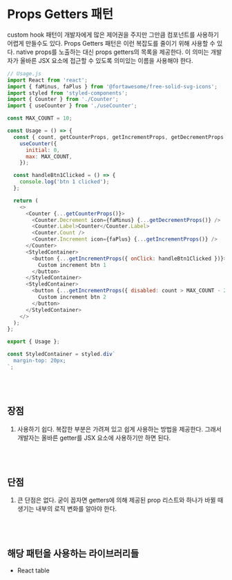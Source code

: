 # Props Getters 패턴

custom hook 패턴이 개발자에게 많은 제어권을 주지만 그만큼 컴포넌트를 사용하기 어렵게 만들수도 있다. Props Getters 패턴은 이런 복잡도를 줄이기 위해 사용할 수 있다. native props를 노출하는 대신 props getters의 목록을 제공한다. 이 의미는 개발자가 올바른 JSX 요소에 접근할 수 있도록 의미있는 이름을 사용해야 한다.

```javascript
// Usage.js
import React from 'react';
import { faMinus, faPlus } from '@fortawesome/free-solid-svg-icons';
import styled from 'styled-components';
import { Counter } from './Counter';
import { useCounter } from './useCounter';

const MAX_COUNT = 10;

const Usage = () => {
  const { count, getCounterProps, getIncrementProps, getDecrementProps } =
    useCounter({
      initial: 0,
      max: MAX_COUNT,
    });

  const handleBtn1Clicked = () => {
    console.log('btn 1 clicked');
  };

  return (
    <>
      <Counter {...getCounterProps()}>
        <Counter.Decrement icon={faMinus} {...getDecrementProps()} />
        <Counter.Label>Counter</Counter.Label>
        <Counter.Count />
        <Counter.Increment icon={faPlus} {...getIncrementProps()} />
      </Counter>
      <StyledContainer>
        <button {...getIncrementProps({ onClick: handleBtn1Clicked })}>
          Custom increment btn 1
        </button>
      </StyledContainer>
      <StyledContainer>
        <button {...getIncrementProps({ disabled: count > MAX_COUNT - 2 })}>
          Custom increment btn 2
        </button>
      </StyledContainer>
    </>
  );
};

export { Usage };

const StyledContainer = styled.div`
  margin-top: 20px;
`;
```

<br/>
<br/>

## 장점

1. 사용하기 쉽다. 복잡한 부분은 가려져 있고 쉽게 사용하는 방법을 제공한다. 그래서 개발자는 올바른 getter를 JSX 요소에 사용하기만 하면 된다.

<br/>
<br/>

## 단점

1. 큰 단점은 없다. 굳이 꼽자면 getters에 의해 제공된 prop 리스트와 하나가 바뀔 때 생기는 내부의 로직 변화를 알아야 한다.

<br/>
<br/>

## 해당 패턴을 사용하는 라이브러리들

- React table
